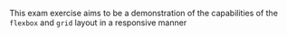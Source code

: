 This exam exercise aims to be a demonstration of the capabilities of the ``flexbox`` and ``grid`` layout in a responsive manner